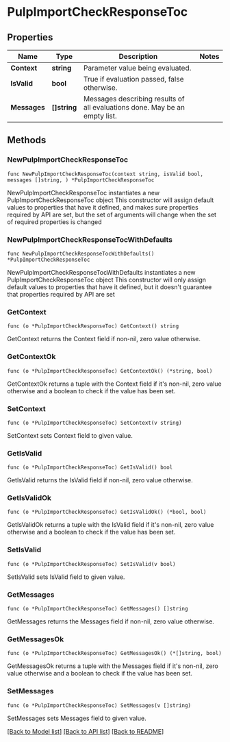 # PulpImportCheckResponseToc

## Properties

Name | Type | Description | Notes
------------ | ------------- | ------------- | -------------
**Context** | **string** | Parameter value being evaluated. | 
**IsValid** | **bool** | True if evaluation passed, false otherwise. | 
**Messages** | **[]string** | Messages describing results of all evaluations done. May be an empty list. | 

## Methods

### NewPulpImportCheckResponseToc

`func NewPulpImportCheckResponseToc(context string, isValid bool, messages []string, ) *PulpImportCheckResponseToc`

NewPulpImportCheckResponseToc instantiates a new PulpImportCheckResponseToc object
This constructor will assign default values to properties that have it defined,
and makes sure properties required by API are set, but the set of arguments
will change when the set of required properties is changed

### NewPulpImportCheckResponseTocWithDefaults

`func NewPulpImportCheckResponseTocWithDefaults() *PulpImportCheckResponseToc`

NewPulpImportCheckResponseTocWithDefaults instantiates a new PulpImportCheckResponseToc object
This constructor will only assign default values to properties that have it defined,
but it doesn't guarantee that properties required by API are set

### GetContext

`func (o *PulpImportCheckResponseToc) GetContext() string`

GetContext returns the Context field if non-nil, zero value otherwise.

### GetContextOk

`func (o *PulpImportCheckResponseToc) GetContextOk() (*string, bool)`

GetContextOk returns a tuple with the Context field if it's non-nil, zero value otherwise
and a boolean to check if the value has been set.

### SetContext

`func (o *PulpImportCheckResponseToc) SetContext(v string)`

SetContext sets Context field to given value.


### GetIsValid

`func (o *PulpImportCheckResponseToc) GetIsValid() bool`

GetIsValid returns the IsValid field if non-nil, zero value otherwise.

### GetIsValidOk

`func (o *PulpImportCheckResponseToc) GetIsValidOk() (*bool, bool)`

GetIsValidOk returns a tuple with the IsValid field if it's non-nil, zero value otherwise
and a boolean to check if the value has been set.

### SetIsValid

`func (o *PulpImportCheckResponseToc) SetIsValid(v bool)`

SetIsValid sets IsValid field to given value.


### GetMessages

`func (o *PulpImportCheckResponseToc) GetMessages() []string`

GetMessages returns the Messages field if non-nil, zero value otherwise.

### GetMessagesOk

`func (o *PulpImportCheckResponseToc) GetMessagesOk() (*[]string, bool)`

GetMessagesOk returns a tuple with the Messages field if it's non-nil, zero value otherwise
and a boolean to check if the value has been set.

### SetMessages

`func (o *PulpImportCheckResponseToc) SetMessages(v []string)`

SetMessages sets Messages field to given value.



[[Back to Model list]](../README.md#documentation-for-models) [[Back to API list]](../README.md#documentation-for-api-endpoints) [[Back to README]](../README.md)


